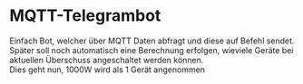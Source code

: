 # MQTT-Telegrambot
Einfach Bot, welcher über MQTT Daten abfragt und diese auf Befehl sendet.<br> 
Später soll noch automatisch eine Berechnung erfolgen, wieviele Geräte bei aktuellen Überschuss angeschaltet werden können.<br>
Dies geht nun, 1000W wird als 1 Gerät angenommen
